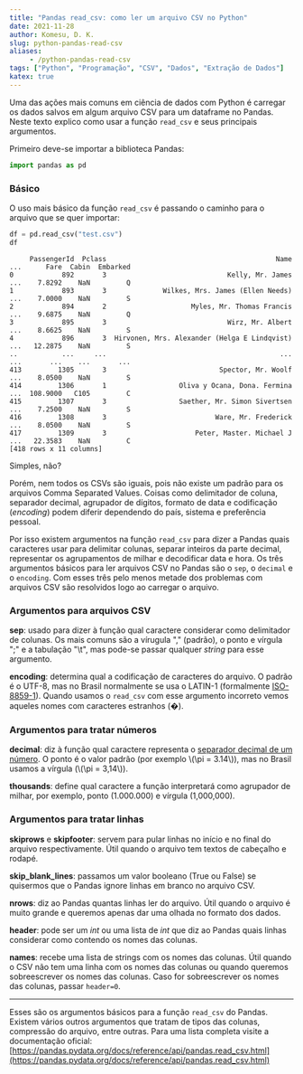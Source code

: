 ```yaml
---
title: "Pandas read_csv: como ler um arquivo CSV no Python"
date: 2021-11-28
author: Komesu, D. K.
slug: python-pandas-read-csv
aliases:
     - /python-pandas-read-csv
tags: ["Python", "Programação", "CSV", "Dados", "Extração de Dados"]
katex: true
---
```


Uma das ações mais comuns em ciência de dados com Python é carregar os dados salvos em algum arquivo CSV para um dataframe no Pandas. Neste texto explico como usar a função `read_csv` e seus principais argumentos.

<!--more-->

Primeiro deve-se importar a biblioteca Pandas:

```python
import pandas as pd
```

### Básico

O uso mais básico da função `read_csv` é passando o caminho para o arquivo que se quer importar:

```python
df = pd.read_csv("test.csv")
df
```

```
     PassengerId  Pclass                                          Name  ...      Fare  Cabin  Embarked
0            892       3                              Kelly, Mr. James  ...    7.8292    NaN         Q
1            893       3              Wilkes, Mrs. James (Ellen Needs)  ...    7.0000    NaN         S
2            894       2                     Myles, Mr. Thomas Francis  ...    9.6875    NaN         Q
3            895       3                              Wirz, Mr. Albert  ...    8.6625    NaN         S
4            896       3  Hirvonen, Mrs. Alexander (Helga E Lindqvist)  ...   12.2875    NaN         S
..           ...     ...                                           ...  ...       ...    ...       ...
413         1305       3                            Spector, Mr. Woolf  ...    8.0500    NaN         S
414         1306       1                  Oliva y Ocana, Dona. Fermina  ...  108.9000   C105         C
415         1307       3                  Saether, Mr. Simon Sivertsen  ...    7.2500    NaN         S
416         1308       3                           Ware, Mr. Frederick  ...    8.0500    NaN         S
417         1309       3                      Peter, Master. Michael J  ...   22.3583    NaN         C
[418 rows x 11 columns]
```

Simples, não?

Porém, nem todos os CSVs são iguais, pois não existe um padrão para os arquivos Comma Separated Values. Coisas como delimitador de coluna, separador decimal, agrupador de dígitos, formato de data e codificação (*encoding*) podem diferir dependendo do país, sistema e preferência pessoal.

Por isso existem argumentos na função `read_csv` para dizer a Pandas quais caracteres usar para delimitar colunas, separar inteiros da parte decimal, representar os agrupamentos de milhar e decodificar data e hora. Os três argumentos básicos para ler arquivos CSV no Pandas são o `sep`, o `decimal` e o `encoding`. Com esses três pelo menos metade dos problemas com arquivos CSV são resolvidos logo ao carregar o arquivo.

### Argumentos para arquivos CSV

**sep**: usado para dizer à função qual caractere considerar como delimitador de colunas. Os mais comuns são a vírugula "," (padrão), o ponto e vírgula ";" e a tabulação "\t", mas pode-se passar qualquer *string* para esse argumento.

**encoding**: determina qual a codificação de caracteres do arquivo. O padrão é o UTF-8, mas no Brasil normalmente se usa o LATIN-1 (formalmente [ISO-8859-1](https://pt.wikipedia.org/wiki/ISO/IEC_8859-1)). Quando usamos o `read_csv` com esse argumento incorreto vemos aqueles nomes com caracteres estranhos (�).

### Argumentos para tratar números

**decimal**: diz à função qual caractere representa o [separador decimal de um número](https://pt.wikipedia.org/wiki/Separador_decimal). O ponto é o valor padrão (por exemplo  \\(\pi = 3.14\\)), mas no Brasil usamos a vírgula (\\(\pi = 3,14\\)).

**thousands**: define qual caractere a função interpretará como agrupador de milhar, por exemplo, ponto (1.000.000) e vírgula (1,000,000).

### Argumentos para tratar linhas

**skiprows** e **skipfooter**: servem para pular linhas no início e no final do arquivo respectivamente. Útil quando o arquivo tem textos de cabeçalho e rodapé.

**skip_blank_lines**: passamos um valor booleano (True ou False) se quisermos que o Pandas ignore linhas em branco no arquivo CSV.

**nrows**: diz ao Pandas quantas linhas ler do arquivo. Útil quando o arquivo é muito grande e queremos apenas dar uma olhada no formato dos dados.

**header**: pode ser um *int* ou uma lista de *int* que diz ao Pandas quais linhas considerar como contendo os nomes das colunas.

**names**: recebe uma lista de strings com os nomes das colunas. Útil quando o CSV não tem uma linha com os nomes das colunas ou quando queremos sobreescrever os nomes das colunas. Caso for sobreescrever os nomes das colunas, passar `header=0`.

---

Esses são os argumentos básicos para a função `read_csv` do Pandas. Existem vários outros argumentos que tratam de tipos das colunas, compressão do arquivo, entre outras. Para uma lista completa visite a documentação oficial: [https://pandas.pydata.org/docs/reference/api/pandas.read_csv.html](https://pandas.pydata.org/docs/reference/api/pandas.read_csv.html)
